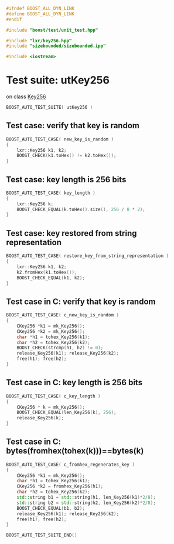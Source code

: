 ```cpp
#ifndef BOOST_ALL_DYN_LINK
#define BOOST_ALL_DYN_LINK
#endif

#include "boost/test/unit_test.hpp"

#include "lxr/key256.hpp"
#include "sizebounded/sizebounded.ipp"

#include <iostream>
````

# Test suite: utKey256

on class [Key256](../src/key256.hpp.md)

```cpp
BOOST_AUTO_TEST_SUITE( utKey256 )
```
## Test case: verify that key is random
```cpp
BOOST_AUTO_TEST_CASE( new_key_is_random )
{
    lxr::Key256 k1, k2;
	BOOST_CHECK(k1.toHex() != k2.toHex());
}
```

## Test case: key length is 256 bits
```cpp
BOOST_AUTO_TEST_CASE( key_length )
{
    lxr::Key256 k;
	BOOST_CHECK_EQUAL(k.toHex().size(), 256 / 8 * 2);
}
```

## Test case: key restored from string representation
```cpp
BOOST_AUTO_TEST_CASE( restore_key_from_string_representation )
{
	lxr::Key256 k1, k2;
	k2.fromHex(k1.toHex());
	BOOST_CHECK_EQUAL(k1, k2);
}
```

## Test case in C: verify that key is random
```cpp
BOOST_AUTO_TEST_CASE( c_new_key_is_random )
{
    CKey256 *k1 = mk_Key256();
    CKey256 *k2 = mk_Key256();
	char *h1 = tohex_Key256(k1);
	char *h2 = tohex_Key256(k2);
	BOOST_CHECK(strcmp(h1, h2) != 0);
	release_Key256(k1); release_Key256(k2);
    free(h1); free(h2);
}
```

## Test case in C: key length is 256 bits
```cpp
BOOST_AUTO_TEST_CASE( c_key_length )
{
    CKey256 * k = mk_Key256();
	BOOST_CHECK_EQUAL(len_Key256(k), 256);
	release_Key256(k);
}
```

## Test case in C: bytes(fromhex(tohex(k)))==bytes(k)
```cpp
BOOST_AUTO_TEST_CASE( c_fromhex_regenerates_key )
{
    CKey256 *k1 = mk_Key256();
    char *h1 = tohex_Key256(k1);
    CKey256 *k2 = fromhex_Key256(h1);
    char *h2 = tohex_Key256(k2);
    std::string b1 = std::string(h1, len_Key256(k1)*2/8);
    std::string b2 = std::string(h2, len_Key256(k2)*2/8);
    BOOST_CHECK_EQUAL(b1, b2);
    release_Key256(k1); release_Key256(k2);
    free(h1); free(h2);
}
```

```cpp
BOOST_AUTO_TEST_SUITE_END()
```
